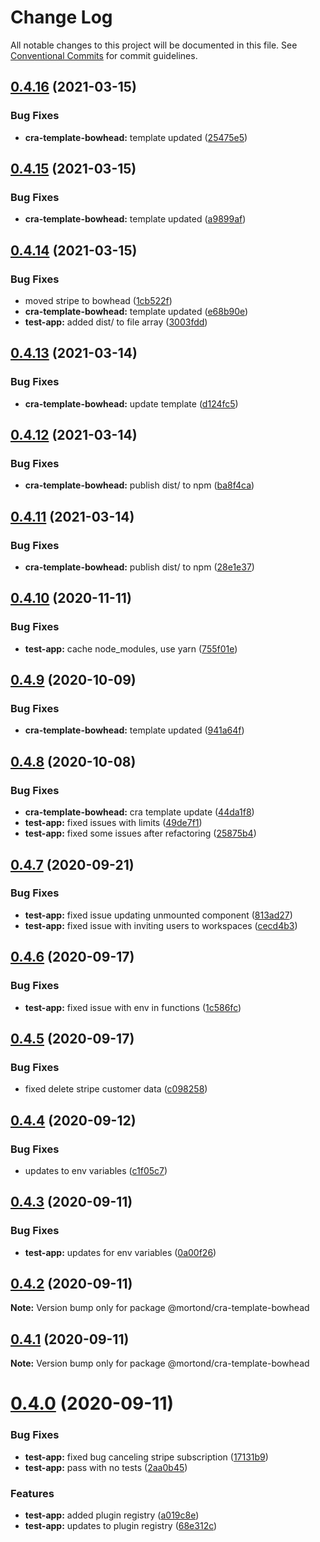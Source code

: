 # Change Log

All notable changes to this project will be documented in this file.
See [Conventional Commits](https://conventionalcommits.org) for commit guidelines.

## [0.4.16](https://github.com/daithimorton/bowhead/compare/@mortond/cra-template-bowhead@0.4.15...@mortond/cra-template-bowhead@0.4.16) (2021-03-15)


### Bug Fixes

* **cra-template-bowhead:** template updated ([25475e5](https://github.com/daithimorton/bowhead/commit/25475e594d24492fa3edf49e9c60ddf72ce062d3))





## [0.4.15](https://github.com/daithimorton/bowhead/compare/@mortond/cra-template-bowhead@0.4.14...@mortond/cra-template-bowhead@0.4.15) (2021-03-15)


### Bug Fixes

* **cra-template-bowhead:** template updated ([a9899af](https://github.com/daithimorton/bowhead/commit/a9899af48a24504da45a553c5ed240c0c8eaf332))





## [0.4.14](https://github.com/daithimorton/bowhead/compare/@mortond/cra-template-bowhead@0.4.13...@mortond/cra-template-bowhead@0.4.14) (2021-03-15)


### Bug Fixes

* moved stripe to bowhead ([1cb522f](https://github.com/daithimorton/bowhead/commit/1cb522fc9757207ef7d65ee5ee24d9e36add1d2c))
* **cra-template-bowhead:** template updated ([e68b90e](https://github.com/daithimorton/bowhead/commit/e68b90eb080d57edeb2422170ab5d86722c9c2cf))
* **test-app:** added dist/ to file array ([3003fdd](https://github.com/daithimorton/bowhead/commit/3003fdd5cec69e08e0036564915657101194871c))





## [0.4.13](https://github.com/daithimorton/bowhead/compare/@mortond/cra-template-bowhead@0.4.12...@mortond/cra-template-bowhead@0.4.13) (2021-03-14)


### Bug Fixes

* **cra-template-bowhead:** update template ([d124fc5](https://github.com/daithimorton/bowhead/commit/d124fc5353f381d32fdf9235a8105d5a9b154653))





## [0.4.12](https://github.com/daithimorton/bowhead/compare/@mortond/cra-template-bowhead@0.4.11...@mortond/cra-template-bowhead@0.4.12) (2021-03-14)


### Bug Fixes

* **cra-template-bowhead:** publish dist/ to npm ([ba8f4ca](https://github.com/daithimorton/bowhead/commit/ba8f4ca4afcea1b367f54a4d03dfbfb31abecadd))





## [0.4.11](https://github.com/daithimorton/bowhead/compare/@mortond/cra-template-bowhead@0.4.10...@mortond/cra-template-bowhead@0.4.11) (2021-03-14)


### Bug Fixes

* **cra-template-bowhead:** publish dist/ to npm ([28e1e37](https://github.com/daithimorton/bowhead/commit/28e1e374c4d8c10d1b15c082695ea331b04b25ba))





## [0.4.10](https://github.com/daithimorton/bowhead/compare/@mortond/cra-template-bowhead@0.4.9...@mortond/cra-template-bowhead@0.4.10) (2020-11-11)


### Bug Fixes

* **test-app:** cache node_modules, use yarn ([755f01e](https://github.com/daithimorton/bowhead/commit/755f01e1dab37a3e948e56e142a8e9e150e4e6ea))





## [0.4.9](https://github.com/daithimorton/bowhead/compare/@mortond/cra-template-bowhead@0.4.8...@mortond/cra-template-bowhead@0.4.9) (2020-10-09)


### Bug Fixes

* **cra-template-bowhead:** template updated ([941a64f](https://github.com/daithimorton/bowhead/commit/941a64f49999baed0db56556476a188b43ccb599))





## [0.4.8](https://github.com/daithimorton/bowhead/compare/@mortond/cra-template-bowhead@0.4.7...@mortond/cra-template-bowhead@0.4.8) (2020-10-08)


### Bug Fixes

* **cra-template-bowhead:** cra template update ([44da1f8](https://github.com/daithimorton/bowhead/commit/44da1f8f6fd1a679503df632520b3a4f935df686))
* **test-app:** fixed issues with limits ([49de7f1](https://github.com/daithimorton/bowhead/commit/49de7f1b078a24358582139e177c4f80a020f775))
* **test-app:** fixed some issues after refactoring ([25875b4](https://github.com/daithimorton/bowhead/commit/25875b48bd310fd08c98ba31fe1eead067ecddf4))





## [0.4.7](https://github.com/daithimorton/bowhead/compare/@mortond/cra-template-bowhead@0.4.6...@mortond/cra-template-bowhead@0.4.7) (2020-09-21)


### Bug Fixes

* **test-app:** fixed issue updating unmounted component ([813ad27](https://github.com/daithimorton/bowhead/commit/813ad27614d66345ba34a4fe95d862da84d3cde5))
* **test-app:** fixed issue with inviting users to workspaces ([cecd4b3](https://github.com/daithimorton/bowhead/commit/cecd4b3f6e805f7f5e811b78cff4d8c0afe8e27f))





## [0.4.6](https://github.com/daithimorton/bowhead/compare/@mortond/cra-template-bowhead@0.4.5...@mortond/cra-template-bowhead@0.4.6) (2020-09-17)


### Bug Fixes

* **test-app:** fixed issue with env in functions ([1c586fc](https://github.com/daithimorton/bowhead/commit/1c586fcf75c27e9d5075edbd56d0f48d104e4dc2))





## [0.4.5](https://github.com/daithimorton/bowhead/compare/@mortond/cra-template-bowhead@0.4.4...@mortond/cra-template-bowhead@0.4.5) (2020-09-17)


### Bug Fixes

* fixed delete stripe customer data ([c098258](https://github.com/daithimorton/bowhead/commit/c0982583ee4856b26b49e90419fcb1f1cf3c3d13))





## [0.4.4](https://github.com/daithimorton/bowhead/compare/@mortond/cra-template-bowhead@0.4.3...@mortond/cra-template-bowhead@0.4.4) (2020-09-12)


### Bug Fixes

* updates to env variables ([c1f05c7](https://github.com/daithimorton/bowhead/commit/c1f05c71550e19d707263711bfee0785921feb8a))





## [0.4.3](https://github.com/daithimorton/bowhead/compare/@mortond/cra-template-bowhead@0.4.2...@mortond/cra-template-bowhead@0.4.3) (2020-09-11)


### Bug Fixes

* **test-app:** updates for env variables ([0a00f26](https://github.com/daithimorton/bowhead/commit/0a00f261d84eea14467a5e652048b43c7f78f380))





## [0.4.2](https://github.com/daithimorton/bowhead/compare/@mortond/cra-template-bowhead@0.4.1...@mortond/cra-template-bowhead@0.4.2) (2020-09-11)

**Note:** Version bump only for package @mortond/cra-template-bowhead





## [0.4.1](https://github.com/daithimorton/bowhead/compare/@mortond/cra-template-bowhead@0.4.0...@mortond/cra-template-bowhead@0.4.1) (2020-09-11)

**Note:** Version bump only for package @mortond/cra-template-bowhead





# [0.4.0](https://github.com/daithimorton/bowhead/compare/@mortond/cra-template-bowhead@0.3.7...@mortond/cra-template-bowhead@0.4.0) (2020-09-11)


### Bug Fixes

* **test-app:** fixed bug canceling stripe subscription ([17131b9](https://github.com/daithimorton/bowhead/commit/17131b921dc9aa56682d1457dfebf8617c81fd7b))
* **test-app:** pass with no tests ([2aa0b45](https://github.com/daithimorton/bowhead/commit/2aa0b45c143b629176efcfb31a3bd7041214a84f))


### Features

* **test-app:** added plugin registry ([a019c8e](https://github.com/daithimorton/bowhead/commit/a019c8e3fd57a4ce7dee0dd977cea04e3c03db93))
* **test-app:** updates to plugin registry ([68e312c](https://github.com/daithimorton/bowhead/commit/68e312cb42304f2e229dd8c309d1be3afc602a6f))
